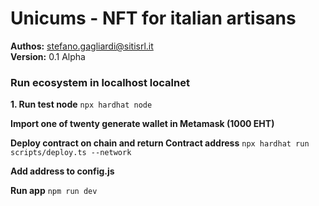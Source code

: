 # Unicums - NFT for italian artisans

**Authos:** [stefano.gagliardi@sitisrl.it](mailto:stefano.gagliardi@sitisrl.it)  
**Version:** 0.1 Alpha

### Run ecosystem in localhost localnet

**1. Run test node**
`npx hardhat node`

**Import one of twenty generate wallet in Metamask (1000 EHT)**

**Deploy contract on chain and return Contract address**
`npx hardhat run scripts/deploy.ts --network`

**Add address to config.js**

**Run app**
`npm run dev`
